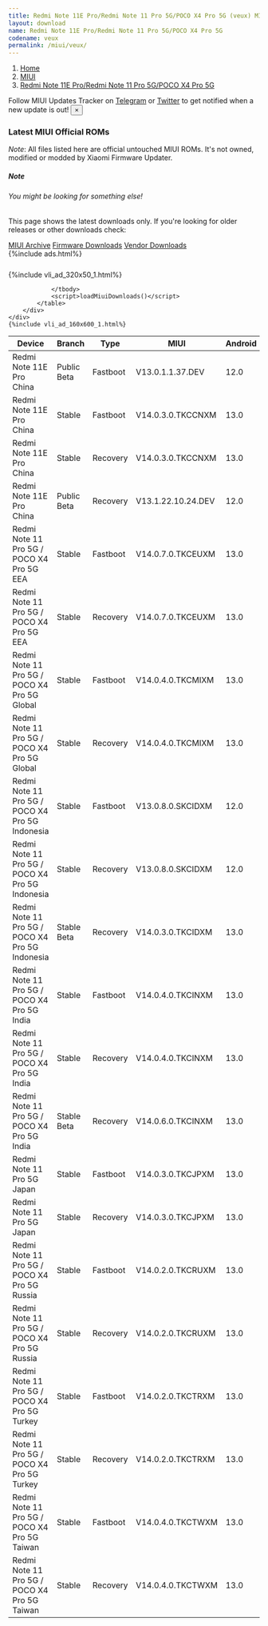 ```yaml
---
title: Redmi Note 11E Pro/Redmi Note 11 Pro 5G/POCO X4 Pro 5G (veux) MIUI Downloads
layout: download
name: Redmi Note 11E Pro/Redmi Note 11 Pro 5G/POCO X4 Pro 5G
codename: veux
permalink: /miui/veux/
---
```

<nav aria-label="breadcrumb">
    <ol class="breadcrumb">
        <li class="breadcrumb-item"><a href="/">Home</a></li>
        <li class="breadcrumb-item"><a href="/miui/">MIUI</a></li>
        <li class="breadcrumb-item active" aria-current="page"><a href="/miui/veux/">Redmi Note 11E Pro/Redmi Note 11 Pro 5G/POCO X4 Pro 5G</a></li>
    </ol>
</nav>
<div class="alert alert-primary alert-dismissible fade show" role="alert">
    Follow MIUI Updates Tracker on <a href="https://t.me/MIUIUpdatesTracker" class="alert-link">Telegram</a>
     or <a href="https://twitter.com/MiFwUpdater" class="alert-link">Twitter</a> to get notified when a new update is out!
    <button type="button" class="close" data-dismiss="alert" aria-label="Close">
        <span aria-hidden="true">&times;</span>
    </button>
</div>

### Latest MIUI Official ROMs
*Note*: All files listed here are official untouched MIUI ROMs. It's not owned, modified or modded by Xiaomi Firmware Updater.
<div class="card">
  <div class="card-body">
    <h5 class="card-title">Note</h5>
    <h6 class="card-subtitle mb-2 text-muted">You might be looking for something else!</h6>
    <p class="card-text">This page shows the latest downloads only.
     If you're looking for older releases or other downloads check:</p>
    <a href="/archive/miui/veux/" class="card-link">MIUI Archive</a>
    <a href="/firmware/veux/" class="card-link">Firmware Downloads</a>
    <a href="/vendor/veux/" class="card-link">Vendor Downloads</a>
  </div>
</div>
{%include ads.html%}
<div class="row justify-content-center">
    <div class="col-10">
        <div class="table-responsive-md" style="margin-top: 25px;">
            {%include vli_ad_320x50_1.html%}
            <table id="miui" class="display dt-responsive nowrap compact table table-striped table-hover table-sm">
                <thead class="thead-dark">
                    <tr>
                        <th data-ref="device">Device</th>
                        <th data-ref="branch">Branch</th>
                        <th data-ref="type">Type</th>
                        <th data-ref="miui">MIUI</th>
                        <th data-ref="android">Android</th>
                        <th data-ref="size">Size</th>
                        <th data-ref="size">Date</th>
                        <th data-ref="link">Link</th>
                    </tr>
                </thead>
                <tbody>
                <tr><td>Redmi Note 11E Pro China</td><td>Public Beta</td><td>Fastboot</td><td>V13.0.1.1.37.DEV</td><td>12.0</td><td>4.6 GB</td><td>2022-06-07</td><td><a href="/miui/veux/public beta/V13.0.1.1.37.DEV/">Download</a></td></tr>
<tr><td>Redmi Note 11E Pro China</td><td>Stable</td><td>Fastboot</td><td>V14.0.3.0.TKCCNXM</td><td>13.0</td><td>5.9 GB</td><td>2023-08-02</td><td><a href="/miui/veux/stable/V14.0.3.0.TKCCNXM/">Download</a></td></tr>
<tr><td>Redmi Note 11E Pro China</td><td>Stable</td><td>Recovery</td><td>V14.0.3.0.TKCCNXM</td><td>13.0</td><td>4.5 GB</td><td>2023-08-08</td><td><a href="/miui/veux/stable/V14.0.3.0.TKCCNXM/">Download</a></td></tr>
<tr><td>Redmi Note 11E Pro China</td><td>Public Beta</td><td>Recovery</td><td>V13.1.22.10.24.DEV</td><td>12.0</td><td>4.3 GB</td><td>2022-10-28</td><td><a href="/miui/veux/public beta/V13.1.22.10.24.DEV/">Download</a></td></tr>
<tr><td>Redmi Note 11 Pro 5G / POCO X4 Pro 5G EEA</td><td>Stable</td><td>Fastboot</td><td>V14.0.7.0.TKCEUXM</td><td>13.0</td><td>6.4 GB</td><td>2023-11-22</td><td><a href="/miui/veux/stable/V14.0.7.0.TKCEUXM/">Download</a></td></tr>
<tr><td>Redmi Note 11 Pro 5G / POCO X4 Pro 5G EEA</td><td>Stable</td><td>Recovery</td><td>V14.0.7.0.TKCEUXM</td><td>13.0</td><td>3.9 GB</td><td>2023-12-06</td><td><a href="/miui/veux/stable/V14.0.7.0.TKCEUXM/">Download</a></td></tr>
<tr><td>Redmi Note 11 Pro 5G / POCO X4 Pro 5G Global</td><td>Stable</td><td>Fastboot</td><td>V14.0.4.0.TKCMIXM</td><td>13.0</td><td>6.8 GB</td><td>2023-11-07</td><td><a href="/miui/veux/stable/V14.0.4.0.TKCMIXM/">Download</a></td></tr>
<tr><td>Redmi Note 11 Pro 5G / POCO X4 Pro 5G Global</td><td>Stable</td><td>Recovery</td><td>V14.0.4.0.TKCMIXM</td><td>13.0</td><td>4.0 GB</td><td>2023-11-17</td><td><a href="/miui/veux/stable/V14.0.4.0.TKCMIXM/">Download</a></td></tr>
<tr><td>Redmi Note 11 Pro 5G / POCO X4 Pro 5G Indonesia</td><td>Stable</td><td>Fastboot</td><td>V13.0.8.0.SKCIDXM</td><td>12.0</td><td>5.7 GB</td><td>2023-06-08</td><td><a href="/miui/veux/stable/V13.0.8.0.SKCIDXM/">Download</a></td></tr>
<tr><td>Redmi Note 11 Pro 5G / POCO X4 Pro 5G Indonesia</td><td>Stable</td><td>Recovery</td><td>V13.0.8.0.SKCIDXM</td><td>12.0</td><td>3.3 GB</td><td>2023-06-16</td><td><a href="/miui/veux/stable/V13.0.8.0.SKCIDXM/">Download</a></td></tr>
<tr><td>Redmi Note 11 Pro 5G / POCO X4 Pro 5G Indonesia</td><td>Stable Beta</td><td>Recovery</td><td>V14.0.3.0.TKCIDXM</td><td>13.0</td><td>3.8 GB</td><td>2023-09-07</td><td><a href="/miui/veux/stable beta/V14.0.3.0.TKCIDXM/">Download</a></td></tr>
<tr><td>Redmi Note 11 Pro 5G / POCO X4 Pro 5G India</td><td>Stable</td><td>Fastboot</td><td>V14.0.4.0.TKCINXM</td><td>13.0</td><td>5.1 GB</td><td>2023-08-31</td><td><a href="/miui/veux/stable/V14.0.4.0.TKCINXM/">Download</a></td></tr>
<tr><td>Redmi Note 11 Pro 5G / POCO X4 Pro 5G India</td><td>Stable</td><td>Recovery</td><td>V14.0.4.0.TKCINXM</td><td>13.0</td><td>3.8 GB</td><td>2023-09-07</td><td><a href="/miui/veux/stable/V14.0.4.0.TKCINXM/">Download</a></td></tr>
<tr><td>Redmi Note 11 Pro 5G / POCO X4 Pro 5G India</td><td>Stable Beta</td><td>Recovery</td><td>V14.0.6.0.TKCINXM</td><td>13.0</td><td>3.8 GB</td><td>2023-12-19</td><td><a href="/miui/veux/stable beta/V14.0.6.0.TKCINXM/">Download</a></td></tr>
<tr><td>Redmi Note 11 Pro 5G Japan</td><td>Stable</td><td>Fastboot</td><td>V14.0.3.0.TKCJPXM</td><td>13.0</td><td>5.9 GB</td><td>2023-09-21</td><td><a href="/miui/veux/stable/V14.0.3.0.TKCJPXM/">Download</a></td></tr>
<tr><td>Redmi Note 11 Pro 5G Japan</td><td>Stable</td><td>Recovery</td><td>V14.0.3.0.TKCJPXM</td><td>13.0</td><td>3.8 GB</td><td>2023-09-27</td><td><a href="/miui/veux/stable/V14.0.3.0.TKCJPXM/">Download</a></td></tr>
<tr><td>Redmi Note 11 Pro 5G / POCO X4 Pro 5G Russia</td><td>Stable</td><td>Fastboot</td><td>V14.0.2.0.TKCRUXM</td><td>13.0</td><td>6.2 GB</td><td>2023-09-04</td><td><a href="/miui/veux/stable/V14.0.2.0.TKCRUXM/">Download</a></td></tr>
<tr><td>Redmi Note 11 Pro 5G / POCO X4 Pro 5G Russia</td><td>Stable</td><td>Recovery</td><td>V14.0.2.0.TKCRUXM</td><td>13.0</td><td>3.8 GB</td><td>2023-09-08</td><td><a href="/miui/veux/stable/V14.0.2.0.TKCRUXM/">Download</a></td></tr>
<tr><td>Redmi Note 11 Pro 5G / POCO X4 Pro 5G Turkey</td><td>Stable</td><td>Fastboot</td><td>V14.0.2.0.TKCTRXM</td><td>13.0</td><td>5.9 GB</td><td>2023-09-25</td><td><a href="/miui/veux/stable/V14.0.2.0.TKCTRXM/">Download</a></td></tr>
<tr><td>Redmi Note 11 Pro 5G / POCO X4 Pro 5G Turkey</td><td>Stable</td><td>Recovery</td><td>V14.0.2.0.TKCTRXM</td><td>13.0</td><td>3.8 GB</td><td>2023-10-10</td><td><a href="/miui/veux/stable/V14.0.2.0.TKCTRXM/">Download</a></td></tr>
<tr><td>Redmi Note 11 Pro 5G / POCO X4 Pro 5G Taiwan</td><td>Stable</td><td>Fastboot</td><td>V14.0.4.0.TKCTWXM</td><td>13.0</td><td>5.6 GB</td><td>2023-09-22</td><td><a href="/miui/veux/stable/V14.0.4.0.TKCTWXM/">Download</a></td></tr>
<tr><td>Redmi Note 11 Pro 5G / POCO X4 Pro 5G Taiwan</td><td>Stable</td><td>Recovery</td><td>V14.0.4.0.TKCTWXM</td><td>13.0</td><td>3.8 GB</td><td>2023-10-08</td><td><a href="/miui/veux/stable/V14.0.4.0.TKCTWXM/">Download</a></td></tr>

                </tbody>
                <script>loadMiuiDownloads()</script>
            </table>
        </div>
    </div>
    {%include vli_ad_160x600_1.html%}
</div>
